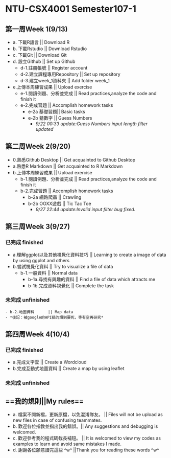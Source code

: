 ﻿# NTU-CSX4001 Semester107-1

## 第一周Week 1(9/13)
- a. 下載R語言             || Download R
- b. 下載Rstudio           || Download Rstudio
- c. 下載Git               || Download Git
- d. 設立Github            || Set up Github
	- d-1.註冊帳號                   || Register account
	- d-2.建立課程專用Repository    || Set up repository
	- d-3.建立week_1資料夾            || Add folder week_1
- e.上傳本周練習成果		|| Upload exercise
	- e-1.閱讀例題、分析並完成		|| Read practices,analyze the code and finish it
	- e-2.完成習題	|| Accomplish homework tasks
		- e-2a 基礎習題|| Basic tasks
		- e-2b 猜數字	|| Guess Numbers
			- *9/22 00:33 update:Guess Numbers input length filter updated*

## 第二周Week 2(9/20)
- 0.熟悉Github Desktop		|| Get acquainted to Github Desktop
- a.熟悉R Markdown		|| Get acquainted to R Markdown
- b.上傳本周練習成果		|| Upload exercise
	- b-1.閱讀例題、分析並完成	|| Read practices,analyze the code and finish it
	- b-2.完成習題	|| Accomplish homework tasks
		- b-2a 網路爬蟲 || Crawling
		- b-2b OOXX遊戲	|| Tic Tac Toe
			- *9/27 22:44 update:Invalid input filter bug fixed.* 

## 第三周Week 3(9/27)
### 已完成 finished
- a.理解ggplot以及其他視覺化資料技巧		|| Learning to create a image of data by using ggplot and others
- b.嘗試視覺化資料		|| Try to visualize a file of data
	- b-1.一般資料		|| Normal data
		- b-1a.尋找有興趣的資料	|| Find a file of data which attracts me
		- b-1b.完成資料視覺化	|| Complete the task
### 未完成 unfinished
	- b-2.地圖資料		|| Map data
	- *後記：被google的API搞的煩到要死，等有空再研究*

## 第四周Week 4(10/4)
### 已完成 finished
- a.完成文字雲		|| Create a Wordcloud
- b.完成互動式地圖資料		|| Create a map by using leaflet

### 未完成 unfinished


## ==我的規則||My rules==
 - a. 檔案不開新檔，更新原檔，以免混淆隊友。	|| Files will not be upload as new files in case of confusing teammates.
 - b. 歡迎各位指教並指出我的錯誤。|| Any suggestions and debugging is welcomed.
 - c. 歡迎參考我的程式碼截長補短。	|| It is welcomed to view my codes as examples to learn and avoid same mistakes I made.
 - d. 謝謝各位願意讀完這些 ^w^	||Thank you for reading these words ^w^

